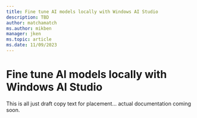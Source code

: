 ```yaml
---
title: Fine tune AI models locally with Windows AI Studio
description: TBD
author: matchamatch 
ms.author: mikben
manager: jken
ms.topic: article
ms.date: 11/09/2023
---
```


# Fine tune AI models locally with Windows AI Studio

This is all just draft copy text for placement... actual documentation coming soon.
